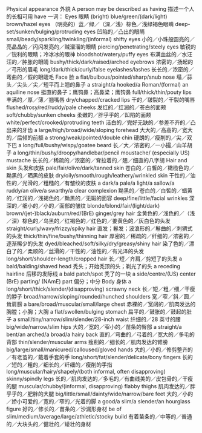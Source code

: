 Physical appearance 外貌
A person may be described as having 描述一个人的长相可用 have 一词：
Eyes 眼睛
(bright) blue/green/(dark/light) brown/hazel eyes （明亮的）蓝／绿／（深／浅）棕色／浅绿褐色眼睛
deep-set/sunken/bulging/protruding eyes 凹陷的／凸出的眼睛
small/beady/sparkling/twinkling/(informal) shifty eyes 小的／小珠般圆亮的／亮晶晶的／闪闪发亮的／贼溜溜的眼睛
piercing/penetrating/steely eyes 敏锐的／锐利的眼睛；冷冰冰的眼神
bloodshot/watery/puffy eyes 布满血丝的／水汪汪的／肿胀的眼睛
bushy/thick/dark/raised/arched eyebrows 浓密的／扬起的／弓形的眉毛
long/dark/thick/curly/false eyelashes/lashes 长长的／浓密的／弯曲的／假的眼睫毛
Face 脸
a flat/bulbous/pointed/sharp/snub nose 塌／蒜头／尖头／尖／短平而上翘的鼻子
a straight/a hooked/a Roman/(formal) an aquiline nose 挺直的鼻子；鹰钩鼻；高鼻梁；鹰钩鼻
full/thick/thin/pouty lips 丰满的／厚／薄／翘嘴唇
dry/chapped/cracked lips 干的／皲裂的／干裂的嘴唇
flushed/rosy/red/ruddy/pale cheeks 发红的／红润的／苍白的面颊
soft/chubby/sunken cheeks 柔嫩的／胖乎乎的／凹陷的面颊
white/perfect/crooked/protruding teeth 洁白的／完好无缺的／参差不齐的／凸出来的牙齿
a large/high/broad/wide/sloping forehead 大大的／高高的／宽大的／后倾的前额
a strong/weak/pointed/double chin 硬朗的／瘦削的／尖／双下巴
a long/full/bushy/wispy/goatee beard 长／大／浓密的／一小撮／山羊胡子
a long/thin/bushy/droopy/handlebar/pencil moustache/ (especially US) mustache 长长的／稀疏的／浓密的／耷拉着的／翘／细直的八字胡
Hair and skin 头发和皮肤
pale/fair/olive/dark/tanned skin 苍白的／白皙的／橄榄色的／黝黑的／晒黑的皮肤
dry/oily/smooth/rough/leathery/wrinkled skin 干性的／油性的／光滑的／粗糙的／有皱纹的皮肤
a dark/a pale/a light/a sallow/a ruddy/an olive/a swarthy/a clear complexion 黝黑的／苍白的／白皙的／蜡黄的／红润的／浅褐色的／黝黑的／无瑕的面容
deep/fine/little/facial wrinkles 深深的／细小的／小的／面部的皱纹
blonde/blond/fair/(light/dark) brown/(jet-)black/auburn/red/(BrE) ginger/grey hair 金黄色的／浅色的／（浅／深）棕色的／乌黑的／红褐色的／红色的／姜黄色的／灰白色的头发
straight/curly/wavy/frizzy/spiky hair 直发；鬈发；波浪形的／鬈曲的／刺猬式的头发
thick/thin/fine/bushy/thinning hair 厚密的／稀疏的／纤细的／浓密的／逐渐稀少的头发
dyed/bleached/soft/silky/dry/greasy/shiny hair 染了色的／漂白了的／柔顺的／丝滑的／干性的／油性的／有光泽的头发
long/short/shoulder-length/cropped hair 长／短／齐肩／剪短了的头发
a bald/balding/shaved head 秃头；开始秃顶的头；剃光了的头
a receding hairline 后移的发际线
a bald patch/spot 秃了的一块
a side/centre/(US) center (BrE) parting/ (NAmE) part 偏分；中分
Body 身体
a long/short/thick/slender/(disapproving) scrawny neck 长／短／粗／细／干瘦的脖子
broad/narrow/sloping/rounded/hunched shoulders 宽／窄／斜／圆／耸肩膀
a bare/broad/muscular/small/large chest 赤裸的／宽阔的／肌肉发达的胸膛；小胸；大胸
a flat/swollen/bulging stomach 扁平的／鼓胀的／鼓起的肚子
a small/tiny/narrow/slim/slender/28-inch waist 纤细的／28 英寸的腰
big/wide/narrow/slim hips 大的／宽的／窄小的／苗条的臀部
a straight/a bent/an arched/a broad/a hairy back 直的／弯曲的／弓着的／宽大的／多毛的背部
thin/slender/muscular arms 瘦削的／细长的／肌肉发达的臂膀
big/large/small/manicured/calloused/gloved hands 大的／小的／修剪整齐的／有老茧的／戴着手套的手
long/short/fat/slender/delicate/bony fingers 长的／短的／粗的／细长的／纤细的／瘦削的手指
long/muscular/hairy/shapely/(both informal, often disapproving) skinny/spindly legs 长的／肌肉发达的／多毛的／有曲线美的／皮包骨的／干瘦的腿
muscular/chubby/(informal, disapproving) flabby thighs 肌肉发达的／胖乎乎的／肥胖的大腿
big/little/small/dainty/wide/narrow/bare feet 大的／小的／娇小可爱的／宽的／窄的／光着的脚
a good/a slim/a slender/an hourglass figure 好的／修长的／苗条的／沙漏形身材
be of slim/medium/average/large/athletic/stocky build 有着苗条的／中等的／普通的／大块头的／健壮的／矮壮的身材